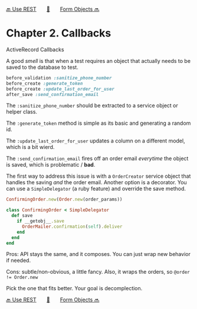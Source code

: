 [🔙 Use REST][previous-chapter]&nbsp;&nbsp;&nbsp;&nbsp;&nbsp;&nbsp;&nbsp;[🏡][readme]&nbsp;&nbsp;&nbsp;&nbsp;&nbsp;&nbsp;&nbsp;[Form Objects 🔜][upcoming-chapter]

# Chapter 2. Callbacks

ActiveRecord Callbacks

A good _smell_ is that when a test requires an object that actually needs to be saved to the
database to test.

```ruby
before_validation :sanitize_phone_number
before_create :generate_token
before_create :update_last_order_for_user
after_save :send_confirmation_email
```

The `:sanitize_phone_number` should be extracted to a service object or helper class.

The `:generate_token` method is simple as its basic and generating a random id.

The `:update_last_order_for_user` updates a column on a different model, which is a bit wierd.

The `:send_confirmation_email` fires off an order email _everytime_ the object is saved, which is
problematic / **bad**.

The first way to address this issue is with a `OrderCreator` service object that handles the saving
_and_ the order email. Another option is a decorator. You can use a `SimpleDelegator`
(a ruby feature) and override the save method.

```ruby
ConfirmingOrder.new(Order.new(order_params))

class ConfirmingOrder < SimpleDelegator
  def save
    if __getobj__.save
      OrderMailer.confirmation(self).deliver
    end
  end
end
```

Pros: API stays the same, and it composes. You can just wrap new behavior if needed.

Cons: subtle/non-obvious, a little fancy. Also, it wraps the orders, so `@order != Order.new`

Pick the one that fits better. Your goal is decomplection.

[🔙 Use REST][previous-chapter]&nbsp;&nbsp;&nbsp;&nbsp;&nbsp;&nbsp;&nbsp;[🏡][readme]&nbsp;&nbsp;&nbsp;&nbsp;&nbsp;&nbsp;&nbsp;[Form Objects 🔜][upcoming-chapter]

[readme]: README.md
[previous-chapter]: ch01-use-rest.md
[upcoming-chapter]: ch03-form-objects.md
